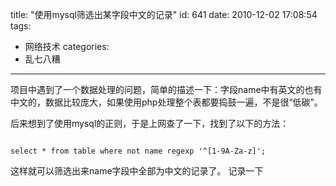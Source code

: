 title: "使用mysql筛选出某字段中文的记录"
id: 641
date: 2010-12-02 17:08:54
tags:
- 网络技术
categories:
- 乱七八糟
---
项目中遇到了一个数据处理的问题，简单的描述一下：字段name中有英文的也有中文的，数据比较庞大，如果使用php处理整个表都要捣鼓一遍，不是很“低碳”。

后来想到了使用mysql的正则，于是上网查了一下，找到了以下的方法：

```mysql

select * from table where not name regexp '^[1-9A-Za-z]';
```

这样就可以筛选出来name字段中全部为中文的记录了。
记录一下